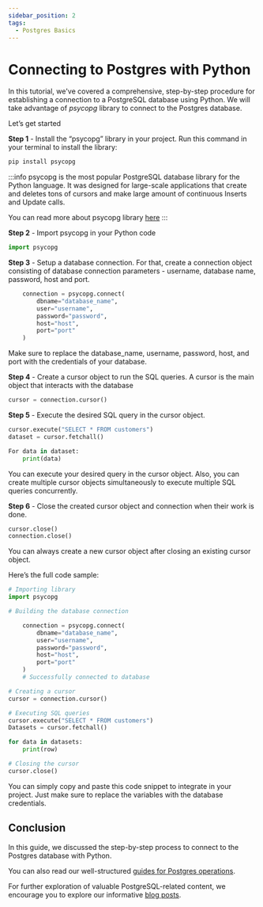 ```yaml
---
sidebar_position: 2
tags:
  - Postgres Basics
---
```


# Connecting to Postgres with Python

In this tutorial, we've covered a comprehensive, step-by-step procedure for establishing a connection to a PostgreSQL database using Python. We will take advantage of _psycopg_ library to connect to the Postgres database.

Let’s get started

**Step 1** - Install the “psycopg” library in your project. Run this command in your terminal to install the library:

``` sh
pip install psycopg
```

:::info
psycopg is the most popular PostgreSQL database library for the Python language. It was designed for large-scale applications that create and deletes tons of cursors and make large amount of continuous Inserts and Update calls.

You can read more about psycopg library [here](https://pypi.org/project/psycopg/)
:::

**Step 2** - Import psycopg in your Python code

``` python
import psycopg
```

**Step 3** - Setup a database connection. For that, create a connection object consisting of database connection parameters - username, database name, password, host and port.

``` python
    connection = psycopg.connect(
        dbname="database_name",
        user="username",
        password="password",
        host="host",
        port="port"
    )
```

Make sure to replace the database_name, username, password, host, and port with the credentials of your database.

**Step 4** - Create a cursor object to run the SQL queries. A cursor is the main object that interacts with the database

``` python
cursor = connection.cursor()
```

**Step 5** - Execute the desired SQL query in the cursor object.

``` python
cursor.execute("SELECT * FROM customers")
dataset = cursor.fetchall()

For data in dataset:
    print(data)
```

You can execute your desired query in the cursor object. Also, you can create multiple cursor objects simultaneously to execute multiple SQL queries concurrently.

**Step 6** - Close the created cursor object and connection when their work is done.

``` python
cursor.close()
connection.close()
```

You can always create a new cursor object after closing an existing cursor object.

Here’s the full code sample:

``` python
# Importing library
import psycopg

# Building the database connection

    connection = psycopg.connect(
        dbname="database_name",
        user="username",
        password="password",
        host="host",
        port="port"
    )
    # Successfully connected to database

# Creating a cursor
cursor = connection.cursor()

# Executing SQL queries
cursor.execute("SELECT * FROM customers")
Datasets = cursor.fetchall()

for data in datasets:
    print(row)

# Closing the cursor
cursor.close()

```

You can simply copy and paste this code snippet to integrate in your project. Just make sure to replace the variables with the database credentials.

## Conclusion

In this guide, we discussed the step-by-step process to connect to the Postgres database with Python.

You can also read our well-structured [guides for Postgres operations](https://tembo.io/docs/category/postgres-guides).

For further exploration of valuable PostgreSQL-related content, we encourage you to explore our informative [blog posts](https://tembo.io/blog).
